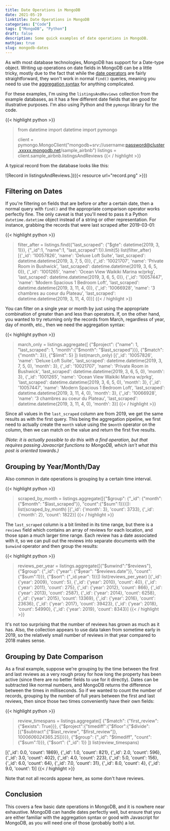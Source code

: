 ```yaml
---
title: Date Operations in MongoDB
date: 2021-05-19
linktitle: Date Operations in MongoDB
categories: ["Code"]
tags: ["MongoDB", "Python"]
draft: false
description: Some quick examples of date operations in MongoDB.
mathjax: true
slug: mongodb-dates
---
```


As with most database technologies, MongoDB has support for a Date-type object.  Writing up operations on date fields in MongoDB can be a little tricky,
mostly due to the fact that while the [date operators](https://docs.mongodb.com/manual/meta/aggregation-quick-reference/#date-expression-operators) are fairly straightforward, they won't work in normal `find()` queries, meaning you need to use the [aggregation syntax](https://docs.mongodb.com/manual/reference/aggregation/) for anything complicated.

<!--more-->

For these examples, I'm using the `listingsAndReviews` collection from the example databases, as it has a few different date fields that are good for illustrative purposes.  I'm also using Python and the `pymongo` library for the code.

{{< highlight python >}}
> from datetime import datetime
> import pymongo
> 
> client = pymongo.MongoClient("mongodb+srv://username:password@cluster.xxxxx.mongodb.net/sample_airbnb")
> listings = client.sample_airbnb.listingsAndReviews
{{< / highlight >}}

A typical record from the database looks like this:

![Record in listingsAndReviews.]({{< resource url="record.png" >}})

## Filtering on Dates

If you're filtering on fields that are before or after a certain date, then a normal query with `find()` and the appropriate comparison operator works perfectly fine.  The only caveat is that you'll need to pass it a Python `datetime.datetime` object instead of a string or other representation.  For instance, grabbing the records that were last scraped after 2019-03-01:

{{< highlight python >}}
> filter_after = listings.find({"last_scraped": {"$gte": datetime(2019, 3, 1)}},
>                              {"_id":1, "name":1, "last_scraped":1}).limit(5)
> list(filter_after)
[{'_id': '10057826',
  'name': 'Deluxe Loft Suite',
  'last_scraped': datetime.datetime(2019, 3, 7, 5, 0)},
 {'_id': '10021707',
  'name': 'Private Room in Bushwick',
  'last_scraped': datetime.datetime(2019, 3, 6, 5, 0)},
 {'_id': '1001265',
  'name': 'Ocean View Waikiki Marina w/prkg',
  'last_scraped': datetime.datetime(2019, 3, 6, 5, 0)},
 {'_id': '10057447',
  'name': 'Modern Spacious 1 Bedroom Loft',
  'last_scraped': datetime.datetime(2019, 3, 11, 4, 0)},
 {'_id': '10066928',
  'name': '3 chambres au coeur du Plateau',
  'last_scraped': datetime.datetime(2019, 3, 11, 4, 0)}]
{{< / highlight >}}

You can filter on a single year or month by just using the appropriate combination of greater than and less than operators.  If, on the other hand, you wanted to try returning only the records from March, regardless of year, day of month, etc., then we need the aggregation syntax:

{{< highlight python >}}
> march_only = listings.aggregate([
>     {"$project": {"name": 1, "last_scraped": 1, "month":{"$month": "$last_scraped"}}},
>     {"$match": {"month": 3}},
>     {"$limit": 5}
> ])
> list(march_only)
[{'_id': '10057826',
  'name': 'Deluxe Loft Suite',
  'last_scraped': datetime.datetime(2019, 3, 7, 5, 0),
  'month': 3},
 {'_id': '10021707',
  'name': 'Private Room in Bushwick',
  'last_scraped': datetime.datetime(2019, 3, 6, 5, 0),
  'month': 3},
 {'_id': '1001265',
  'name': 'Ocean View Waikiki Marina w/prkg',
  'last_scraped': datetime.datetime(2019, 3, 6, 5, 0),
  'month': 3},
 {'_id': '10057447',
  'name': 'Modern Spacious 1 Bedroom Loft',
  'last_scraped': datetime.datetime(2019, 3, 11, 4, 0),
  'month': 3},
 {'_id': '10066928',
  'name': '3 chambres au coeur du Plateau',
  'last_scraped': datetime.datetime(2019, 3, 11, 4, 0),
  'month': 3}]
{{< / highlight >}}

Since all values in the `last_scraped` column are from 2019, we get the same results as with the first query.  This being the aggregation pipeline, we first need to actually create the `month` value using the `$month` operator on the column, then we can match on the value and return the first five results.

*(Note: it is actually possible to do this with a find operation, but that requires passing Javascript functions to MongoDB, which isn't what this post is oriented towards.)*


## Grouping by Year/Month/Day
Also common in date operations is grouping by a certain time interval.  

{{< highlight python >}}
> scraped_by_month = listings.aggregate([{"$group": {"_id": {"month": {"$month": "$last_scraped"}},
>                                                    "count":{"$sum":1}}}]):
> list(scraped_by_month)
[{'_id': {'month': 3}, 'count': 3733}, {'_id': {'month': 2}, 'count': 1822}]
{{< / highlight >}}

The `last_scraped` column is a bit limited in its time range, but there is a `reviews` field which contains an array of reviews for each location, and those span a much larger time range.  Each review has a date associated with it, so we can pull out the reviews into separate documents with the `$unwind` operator and then group the results:

{{< highlight python >}}
> reviews_per_year = listings.aggregate([{"$unwind":"$reviews"},
>                                        {"$group": {"_id": {"year": {"$year": "$reviews.date"}},
>                                                    "count":{"$sum":1}}},
>                                        {"$sort": {"_id.year": 1}}])
> list(reviews_per_year)
[{'_id': {'year': 2009}, 'count': 5},
 {'_id': {'year': 2010}, 'count': 40},
 {'_id': {'year': 2011}, 'count': 275},
 {'_id': {'year': 2012}, 'count': 866},
 {'_id': {'year': 2013}, 'count': 2587},
 {'_id': {'year': 2014}, 'count': 6258},
 {'_id': {'year': 2015}, 'count': 13369},
 {'_id': {'year': 2016}, 'count': 23636},
 {'_id': {'year': 2017}, 'count': 39423},
 {'_id': {'year': 2018}, 'count': 54990},
 {'_id': {'year': 2019}, 'count': 8343}]
{{< / highlight >}}

It's not too surprising that the number of reviews has grown as much as it has.  Also, the collection appears to use data taken from sometime early in 2019, so the relatively small number of reviews in that year compared to 2018 makes sense.

## Grouping by Date Comparison

As a final example, suppose we're grouping by the time between the first and last reviews as a very rough proxy for how long the property has been active (since there are no better fields to use for it directly).  Dates can be subtracted like normal numbers, and MongoDB returns the difference between the times in milliseconds.  So if we wanted to count the number of records, grouping by the number of full years between the first and last reviews, then since those two times conveniently have their own fields:

{{< highlight python >}}
> review_timespans = listings.aggregate([
>     {"$match": {"first_review": {"$exists": True}}},
>     {"$project":{"timediff":{"$floor":{"$divide":[{"$subtract":["$last_review", "$first_review"]}, 1000*60*60*24*365.25]}}}},
>     {"$group": {"_id": "$timediff", "count":{"$sum":1}}},
>     {"$sort": {"_id": 1}}
> ])
> list(review_timespans)

[{'_id': 0.0, 'count': 1869},
 {'_id': 1.0, 'count': 821},
 {'_id': 2.0, 'count': 596},
 {'_id': 3.0, 'count': 402},
 {'_id': 4.0, 'count': 223},
 {'_id': 5.0, 'count': 156},
 {'_id': 6.0, 'count': 64},
 {'_id': 7.0, 'count': 31},
 {'_id': 8.0, 'count': 4},
 {'_id': 9.0, 'count': 1}]
{{< / highlight >}}

Note that not all records appear here, as some don't have reviews.

## Conclusion

This covers a few basic date operations in MongoDB, and it is nowhere near exhaustive.  MongoDB can handle dates perfectly well, but ensure that you are either familiar with the aggregation syntax or good with Javascript for MongoDB, as you will need one of those (probably both) a lot.
